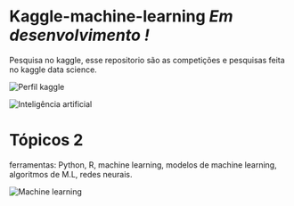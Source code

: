 # Kaggle-machine-learning *Em desenvolvimento !*
Pesquisa no kaggle, esse repositorio são as competições e pesquisas feita no kaggle data science.

![Perfil kaggle](https://www.kaggle.com/gallorafael01)

![Inteligência artificial](https://github.com/RafaelGallo/Kaggle-machine-learning/blob/master/ai.gif)


# Tópicos 2
ferramentas: Python, R, machine learning, modelos de machine learning, algoritmos de M.L, redes neurais.

![Machine learning](https://github.com/RafaelGallo/Kaggle-machine-learning/blob/master/source.gif)
